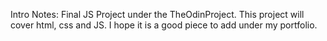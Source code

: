Intro Notes: Final JS Project under the TheOdinProject. This project will cover html, css and JS. I hope it is a good piece to add under my portfolio.